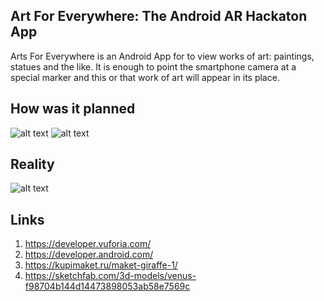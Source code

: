 ## Art For Everywhere: The Android AR Hackaton App
Arts For Everywhere is an Android App for to view works of art: paintings, statues and the like. It is enough to point the smartphone camera at a special marker and this or that work of art will appear in its place.

## How was it planned

![alt text](https://github.com/mrglaster/Art-For-Everywhere-Android-AR-Hackaton-App/blob/main/readme_images/picture_demo.png)
![alt text](https://github.com/mrglaster/Art-For-Everywhere-Android-AR-Hackaton-App/blob/main/readme_images/llusion_demo.jpg)


## Reality
![alt text](https://github.com/mrglaster/Art-For-Everywhere-Android-AR-Hackaton-App/blob/main/readme_images/reality.jpg)


## Links

1) https://developer.vuforia.com/
2) https://developer.android.com/
3) https://kupimaket.ru/maket-giraffe-1/
4) https://sketchfab.com/3d-models/venus-f98704b144d14473898053ab58e7569c
